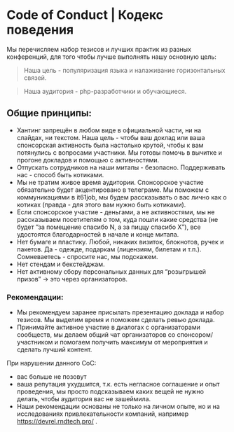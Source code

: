 # Code of Conduct | Кодекс поведения

Мы перечисляем набор тезисов и лучших практик из разных конференций, для того чтобы лучше выполнять нашу основную цель:

> Наша цель - популяризация языка и налаживание горизонтальных связей.

> Наша аудитория - php-разработчики и обучающиеся.

## Общие принципы:

- Хантинг запрещён в любом виде в официальной части, ни на слайдах, ни текстом. Наша цель - чтобы ваш доклад или ваша спонсорская активность была настолько крутой, чтобы к вам потянулись с вопросами участники. Мы готовы помочь в вычитке и прогоне докладов и помощью с активностями.
- Отпускать сотрудников на наши митапы - безопасно. Поддерживать нас - способ быть котиками.
- Мы не тратим живое время аудитории. Спонсорское участие обязательно будет акцентировано в телеграме. Мы поможем с коммуникациями в it61job, мы будем рассказывать о вас лично как о котиках (правда - для этого вам нужно быть котиками).
- Если спонсорское участие - деньгами, а не активностями, мы не рассказываем посетителям о том, куда пошли какие средства (не будет “за помещение спасибо N, а за пиццу спасибо X”), все удостоятся благодарностей в начале и конце митапа.
- Нет бумаге и пластику. Любой, никаких визиток, блокнотов, ручек и пакетов. Да - одежде, подаркам (лицензиям, билетам и т.п.). Сомневаетесь - спросите нас, мы подскажем.
- Нет стендам и бекстейджам.
- Нет активному сбору персональных данных для “розыгрышей призов” -> это через организаторов.

### Рекомендации:

- Мы рекомендуем заранее присылать презентацию доклада и набор тезисов. Мы выделим время и поможем сделать ревью доклада.
- Принимайте активное участие в диалогах с организаторами сообществ, мы делаем общий чат организаторов со спонсором/участником и помогаем получить максимум от мероприятия и сделать лучший контент.


При нарушении данного CoC:
- вас больше не позовут
- ваша репутация ухудшится, т.к. есть негласное соглашение и опыт проведения, мы просто подсказываем каких вещей не нужно делать, чтобы аудитория вас не зашеймила.
- Наши рекомендации основаны не только на личном опыте, но и на исследованиях привлекательности компаний, например https://devrel.rndtech.pro/ .  
